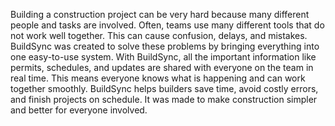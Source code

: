 Building a construction project can be very hard because many different people and tasks are involved. Often, teams use many different tools that do not work well together. 
This can cause confusion, delays, and mistakes. BuildSync was created to solve these problems by bringing everything into one easy-to-use system. With BuildSync, 
all the important information like permits, schedules, and updates are shared with everyone on the team in real time. This means everyone knows what is happening and can 
work together smoothly. BuildSync helps builders save time, avoid costly errors, and finish projects on schedule. It was made to make construction simpler and better for 
everyone involved.
